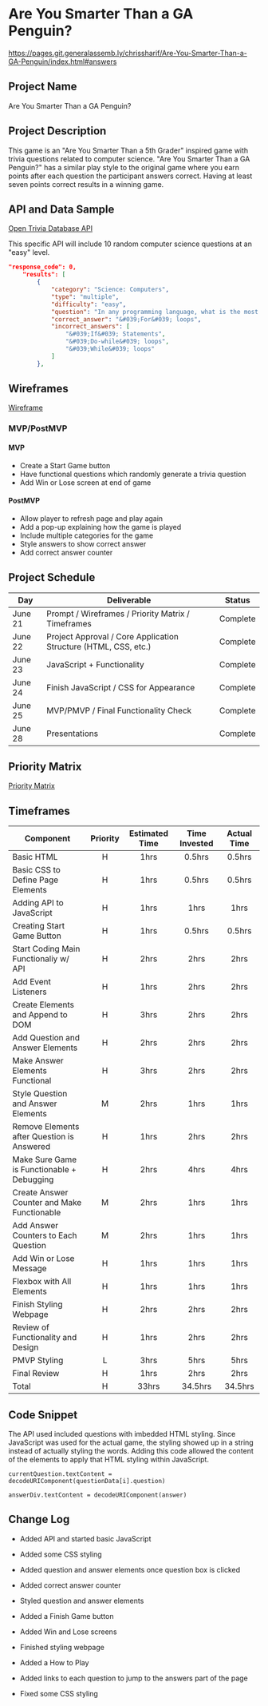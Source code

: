 # Are You Smarter Than a GA Penguin?

https://pages.git.generalassemb.ly/chrissharif/Are-You-Smarter-Than-a-GA-Penguin/index.html#answers

## Project Name

Are You Smarter Than a GA Penguin?

## Project Description

This game is an "Are You Smarter Than a 5th Grader" inspired game with trivia questions related to computer science. "Are You Smarter Than a GA Penguin?" has a similar play style to the original game where you earn points after each question the participant answers correct. Having at least seven points correct results in a winning game.

## API and Data Sample

[Open Trivia Database API](https://opentdb.com/api.php?amount=10&category=18&difficulty=easy&type=multiple)

This specific API will include 10 random computer science questions at an "easy" level.

```json
"response_code": 0,
    "results": [
        {
            "category": "Science: Computers",
            "type": "multiple",
            "difficulty": "easy",
            "question": "In any programming language, what is the most common way to iterate through an array?",
            "correct_answer": "&#039;For&#039; loops",
            "incorrect_answers": [
                "&#039;If&#039; Statements",
                "&#039;Do-while&#039; loops",
                "&#039;While&#039; loops"
            ]
        },
```

## Wireframes

[Wireframe](https://wireframe.cc/loi6P1)

### MVP/PostMVP

#### MVP

- Create a Start Game button
- Have functional questions which randomly generate a trivia question
- Add Win or Lose screen at end of game

#### PostMVP

- Allow player to refresh page and play again
- Add a pop-up explaining how the game is played
- Include multiple categories for the game
- Style answers to show correct answer
- Add correct answer counter

## Project Schedule

| Day     | Deliverable                                                     | Status   |
| ------- | --------------------------------------------------------------- | -------- |
| June 21 | Prompt / Wireframes / Priority Matrix / Timeframes              | Complete |
| June 22 | Project Approval / Core Application Structure (HTML, CSS, etc.) | Complete |
| June 23 | JavaScript + Functionality                                      | Complete |
| June 24 | Finish JavaScript / CSS for Appearance                          | Complete |
| June 25 | MVP/PMVP / Final Functionality Check                            | Complete |
| June 28 | Presentations                                                   | Complete |

## Priority Matrix

[Priority Matrix](https://wireframe.cc/17I3Cw)

## Timeframes

| Component                                   | Priority | Estimated Time | Time Invested | Actual Time |
| ------------------------------------------- | :------: | :------------: | :-----------: | :---------: |
| Basic HTML                                  |    H     |      1hrs      |    0.5hrs     |   0.5hrs    |
| Basic CSS to Define Page Elements           |    H     |      1hrs      |    0.5hrs     |   0.5hrs    |
| Adding API to JavaScript                    |    H     |      1hrs      |     1hrs      |    1hrs     |
| Creating Start Game Button                  |    H     |      1hrs      |    0.5hrs     |   0.5hrs    |
| Start Coding Main Functionaliy w/ API       |    H     |      2hrs      |     2hrs      |    2hrs     |
| Add Event Listeners                         |    H     |      1hrs      |     2hrs      |    2hrs     |
| Create Elements and Append to DOM           |    H     |      3hrs      |     2hrs      |    2hrs     |
| Add Question and Answer Elements            |    H     |      2hrs      |     2hrs      |    2hrs     |
| Make Answer Elements Functional             |    H     |      3hrs      |     2hrs      |    2hrs     |
| Style Question and Answer Elements          |    M     |      2hrs      |     1hrs      |    1hrs     |
| Remove Elements after Question is Answered  |    H     |      1hrs      |     2hrs      |    2hrs     |
| Make Sure Game is Functionable + Debugging  |    H     |      2hrs      |     4hrs      |    4hrs     |
| Create Answer Counter and Make Functionable |    M     |      2hrs      |     1hrs      |    1hrs     |
| Add Answer Counters to Each Question        |    M     |      2hrs      |     1hrs      |    1hrs     |
| Add Win or Lose Message                     |    H     |      1hrs      |     1hrs      |    1hrs     |
| Flexbox with All Elements                   |    H     |      1hrs      |     1hrs      |    1hrs     |
| Finish Styling Webpage                      |    H     |      2hrs      |     2hrs      |    2hrs     |
| Review of Functionality and Design          |    H     |      1hrs      |     2hrs      |    2hrs     |
| PMVP Styling                                |    L     |      3hrs      |     5hrs      |    5hrs     |
| Final Review                                |    H     |      1hrs      |     2hrs      |    2hrs     |
| Total                                       |    H     |     33hrs      |    34.5hrs    |   34.5hrs   |

## Code Snippet

The API used included questions with imbedded HTML styling. Since JavaScript was used for the actual game, the styling showed up in a string instead of actually styling the words. Adding this code allowed the content of the elements to apply that HTML styling within JavaScript.

```
currentQuestion.textContent = decodeURIComponent(questionData[i].question)

answerDiv.textContent = decodeURIComponent(answer)

```

## Change Log

- Added API and started basic JavaScript

- Added some CSS styling

- Added question and answer elements once question box is clicked

- Added correct answer counter

- Styled question and answer elements

- Added a Finish Game button

- Added Win and Lose screens

- Finished styling webpage

- Added a How to Play

- Added links to each question to jump to the answers part of the page

- Fixed some CSS styling
